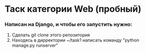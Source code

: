 # Таск категории Web (пробный)
### Написан на Django, и чтобы его запустить нужно:
1. Сделать git clone этого репозитория
2. Находясь в дирректории ~/task1 написать команду "python manage.py runserver" 
